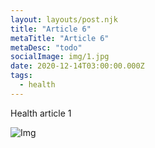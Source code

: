 ```yaml
---
layout: layouts/post.njk
title: "Article 6"
metaTitle: "Article 6"
metaDesc: "todo"
socialImage: img/1.jpg
date: 2020-12-14T03:00:00.000Z
tags:
  - health
---
```


Health article 1

![Img](img/1.jpg)
